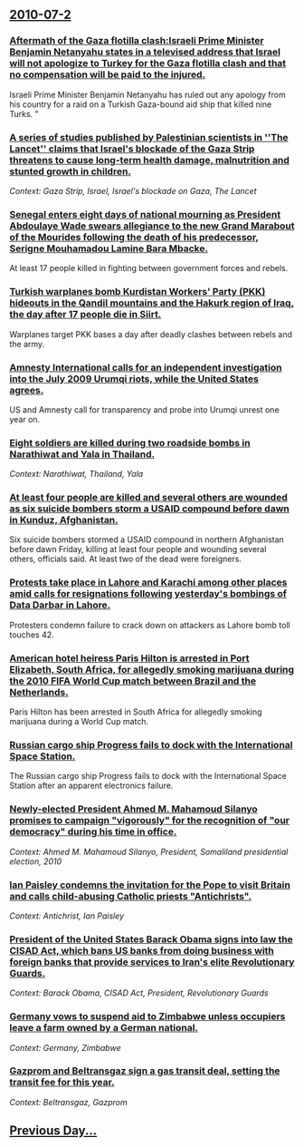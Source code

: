 ## [2010-07-2](/news/2010/07/2/index.md)

### [Aftermath of the Gaza flotilla clash:Israeli Prime Minister Benjamin Netanyahu states in a televised address that Israel will not apologize to Turkey for the Gaza flotilla clash and that no compensation will be paid to the injured. ](/news/2010/07/2/aftermath-of-the-gaza-flotilla-clash-pisraeli-prime-minister-benjamin-netanyahu-states-in-a-televised-address-that-israel-will-not-apologize.md)
Israeli Prime Minister Benjamin Netanyahu has ruled out any apology from his country for a raid on a Turkish Gaza-bound aid ship that killed nine Turks. &quot;

### [A series of studies published by Palestinian scientists in ''The Lancet'' claims that Israel's blockade of the Gaza Strip threatens to cause long-term health damage, malnutrition and stunted growth in children. ](/news/2010/07/2/a-series-of-studies-published-by-palestinian-scientists-in-the-lancet-claims-that-israel-s-blockade-of-the-gaza-strip-threatens-to-cause.md)
_Context: Gaza Strip, Israel, Israel's blockade on Gaza, The Lancet_

### [Senegal enters eight days of national mourning as President Abdoulaye Wade swears allegiance to the new Grand Marabout of the Mourides following the death of his predecessor, Serigne Mouhamadou Lamine Bara Mbacke. ](/news/2010/07/2/senegal-enters-eight-days-of-national-mourning-as-president-abdoulaye-wade-swears-allegiance-to-the-new-grand-marabout-of-the-mourides-follo.md)
At least 17 people killed in fighting between government forces and rebels.

### [Turkish warplanes bomb Kurdistan Workers' Party (PKK) hideouts in the Qandil mountains and the Hakurk region of Iraq, the day after 17 people die in Siirt. ](/news/2010/07/2/turkish-warplanes-bomb-kurdistan-workers-party-pkk-hideouts-in-the-qandil-mountains-and-the-hakurk-region-of-iraq-the-day-after-17-peopl.md)
Warplanes target PKK bases a day after deadly clashes between rebels and the army.

### [Amnesty International calls for an independent investigation into the July 2009 Urumqi riots, while the United States agrees. ](/news/2010/07/2/amnesty-international-calls-for-an-independent-investigation-into-the-july-2009-ara1-4mqi-riots-while-the-united-states-agrees.md)
US and Amnesty call for transparency and probe into Urumqi unrest one year on.

### [Eight soldiers are killed during two roadside bombs in Narathiwat and Yala in  Thailand. ](/news/2010/07/2/eight-soldiers-are-killed-during-two-roadside-bombs-in-narathiwat-and-yala-in-thailand.md)
_Context: Narathiwat, Thailand, Yala_

### [At least four people are killed and several others are wounded as six suicide bombers storm a USAID compound before dawn in Kunduz, Afghanistan. ](/news/2010/07/2/at-least-four-people-are-killed-and-several-others-are-wounded-as-six-suicide-bombers-storm-a-usaid-compound-before-dawn-in-kunduz-afghanis.md)
Six suicide bombers stormed a USAID compound in northern Afghanistan before dawn Friday, killing at least four people and wounding several others, officials said. At least two of the dead were foreigners.

### [Protests take place in Lahore and Karachi among other places amid calls for resignations following yesterday's bombings of Data Darbar in Lahore. ](/news/2010/07/2/protests-take-place-in-lahore-and-karachi-among-other-places-amid-calls-for-resignations-following-yesterday-s-bombings-of-data-darbar-in-la.md)
Protesters condemn failure to crack down on attackers as Lahore bomb toll touches 42.

### [American hotel heiress Paris Hilton is arrested in Port Elizabeth, South Africa, for allegedly smoking marijuana during the 2010 FIFA World Cup match between Brazil and the Netherlands. ](/news/2010/07/2/american-hotel-heiress-paris-hilton-is-arrested-in-port-elizabeth-south-africa-for-allegedly-smoking-marijuana-during-the-2010-fifa-world.md)
Paris Hilton has been arrested in South Africa for allegedly smoking marijuana during a World Cup match.

### [Russian cargo ship Progress fails to dock with the International Space Station. ](/news/2010/07/2/russian-cargo-ship-progress-fails-to-dock-with-the-international-space-station.md)
The Russian cargo ship Progress fails to dock with the International Space Station after an apparent electronics failure.

### [Newly-elected President Ahmed M. Mahamoud Silanyo promises to campaign "vigorously" for the recognition of "our democracy" during his time in office. ](/news/2010/07/2/newly-elected-president-ahmed-m-mahamoud-silanyo-promises-to-campaign-vigorously-for-the-recognition-of-our-democracy-during-his-time-i.md)
_Context: Ahmed M. Mahamoud Silanyo, President, Somaliland presidential election, 2010_

### [Ian Paisley condemns the invitation for the Pope to visit Britain and calls child-abusing Catholic priests "Antichrists". ](/news/2010/07/2/ian-paisley-condemns-the-invitation-for-the-pope-to-visit-britain-and-calls-child-abusing-catholic-priests-antichrists.md)
_Context: Antichrist, Ian Paisley_

### [President of the United States Barack Obama signs into law the CISAD Act, which bans US banks from doing business with foreign banks that provide services to Iran's elite Revolutionary Guards. ](/news/2010/07/2/president-of-the-united-states-barack-obama-signs-into-law-the-cisad-act-which-bans-us-banks-from-doing-business-with-foreign-banks-that-pr.md)
_Context: Barack Obama, CISAD Act, President, Revolutionary Guards_

### [Germany vows to suspend aid to Zimbabwe unless occupiers leave a farm owned by a German national. ](/news/2010/07/2/germany-vows-to-suspend-aid-to-zimbabwe-unless-occupiers-leave-a-farm-owned-by-a-german-national.md)
_Context: Germany, Zimbabwe_

### [Gazprom and Beltransgaz sign a gas transit deal, setting the transit fee for this year. ](/news/2010/07/2/gazprom-and-beltransgaz-sign-a-gas-transit-deal-setting-the-transit-fee-for-this-year.md)
_Context: Beltransgaz, Gazprom_

## [Previous Day...](/news/2010/07/1/index.md)

